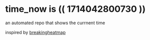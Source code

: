 # time_now is (( 1714042800730 ))

an automated repo that shows the currnent time

inspired by [breakingheatmap](https://github.com/breakingheatmap/breakingheatmap)